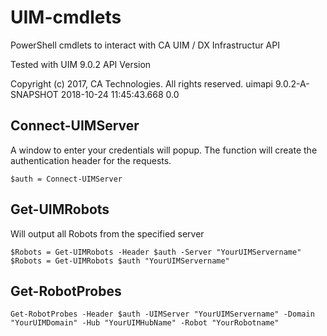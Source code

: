 # UIM-cmdlets
PowerShell cmdlets to interact with CA UIM / DX Infrastructur API

Tested with UIM 9.0.2
API Version
<?xml version="1.0" encoding="UTF-8" standalone="yes"?>
<UIMAPIVersionInfo>
  <copyright>Copyright (c) 2017, CA Technologies. All rights reserved.</copyright>
  <apiName>uimapi</apiName>
  <apiVersion>9.0.2-A-SNAPSHOT</apiVersion>
  <buildDate>2018-10-24 11:45:43.668</buildDate>
  <waspVersion>0.0</waspVersion>
</UIMAPIVersionInfo>

## Connect-UIMServer

A window to enter your credentials will popup. The function will create the authentication header for the requests. 

```
$auth = Connect-UIMServer
```


## Get-UIMRobots

Will output all Robots from the specified server
```
$Robots = Get-UIMRobots -Header $auth -Server "YourUIMServername"
$Robots = Get-UIMRobots $auth "YourUIMServername"
```


## Get-RobotProbes
```
Get-RobotProbes -Header $auth -UIMServer "YourUIMServername" -Domain "YourUIMDomain" -Hub "YourUIMHubName" -Robot "YourRobotname"
```
